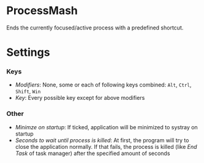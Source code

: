 # ProcessMash
Ends the currently focused/active process with a predefined shortcut.

# Settings

### Keys
- *Modifiers*: None, some or each of following keys combined: `Alt`, `Ctrl`, `Shift`, `Win`
- *Key*: Every possible key except for above modifiers

### Other
- *Minimze on startup*: If ticked, application will be minimized to systray on startup
- *Seconds to wait until process is killed*: At first, the program will try to close the application normally. If that fails, the process is killed (like *End Task* of task manager) after the specified amount of seconds
